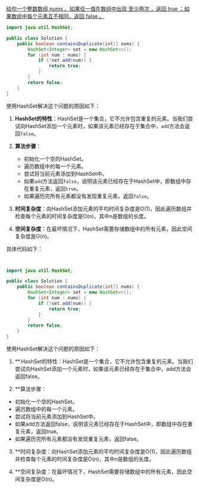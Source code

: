 [给你一个整数数组 nums 。如果任一值在数组中出现 至少两次 ，返回 true ；如果数组中每个元素互不相同，返回 false 。](https://leetcode.com/problems/contains-duplicate/description/)

```java
import java.util.HashSet;

public class Solution {
    public boolean containsDuplicate(int[] nums) {
        HashSet<Integer> set = new HashSet<>();
        for (int num : nums) {
            if (!set.add(num)) {
                return true;
            }
        }
        return false;
    }
}
```

使用HashSet解决这个问题的原因如下：

1. **HashSet的特性**：HashSet是一个集合，它不允许包含重复的元素。当我们尝试向HashSet添加一个元素时，如果该元素已经存在于集合中，`add`方法会返回`false`。

2. **算法步骤**：
   - 初始化一个空的HashSet。
   - 遍历数组中的每一个元素。
   - 尝试将当前元素添加到HashSet中。
   - 如果`add`方法返回`false`，说明该元素已经存在于HashSet中，即数组中存在重复元素，返回`true`。
   - 如果遍历完所有元素都没有发现重复元素，返回`false`。

3. **时间复杂度**：向HashSet添加元素的平均时间复杂度是O(1)，因此遍历数组并检查每个元素的时间复杂度是O(n)，其中n是数组的长度。

4. **空间复杂度**：在最坏情况下，HashSet需要存储数组中的所有元素，因此空间复杂度是O(n)。

具体代码如下：

```java


import java.util.HashSet;

public class Solution {
    public boolean containsDuplicate(int[] nums) {
        HashSet<Integer> set = new HashSet<>();
        for (int num : nums) {
            if (!set.add(num)) {
                return true;
            }
        }
        return false;
    }
}
```

使用HashSet解决这个问题的原因如下：

1. **.HashSet的特性：HashSet是一个集合，它不允许包含重复的元素。当我们尝试向HashSet添加一个元素时，如果该元素已经存在于集合中，add方法会返回false。

2. **算法步骤：

  - 初始化一个空的HashSet。
  - 遍历数组中的每一个元素。
  - 尝试将当前元素添加到HashSet中。
  - 如果add方法返回false，说明该元素已经存在于HashSet中，即数组中存在重复元素，返回true。
  - 如果遍历完所有元素都没有发现重复元素，返回false。
3. **时间复杂度：向HashSet添加元素的平均时间复杂度是O(1)，因此遍历数组并检查每个元素的时间复杂度是O(n)，其中n是数组的长度。

4. **空间复杂度：在最坏情况下，HashSet需要存储数组中的所有元素，因此空间复杂度是O(n)。
